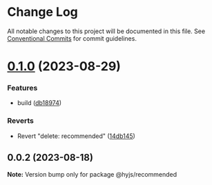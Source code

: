 # Change Log

All notable changes to this project will be documented in this file.
See [Conventional Commits](https://conventionalcommits.org) for commit guidelines.

# [0.1.0](https://github.com/heiyehk/hyjs/compare/@hyjs/recommended@0.0.2...@hyjs/recommended@0.1.0) (2023-08-29)

### Features

- build ([db18974](https://github.com/heiyehk/hyjs/commit/db18974529d0583051306a5cd95a1c6f4a41b187))

### Reverts

- Revert "delete: recommended" ([14db145](https://github.com/heiyehk/hyjs/commit/14db145e60e90d93cf6345eb2d89121ab304f3fa))

## 0.0.2 (2023-08-18)

**Note:** Version bump only for package @hyjs/recommended
